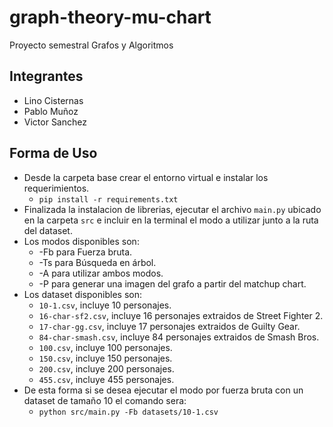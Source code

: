 # graph-theory-mu-chart

  Proyecto semestral Grafos y Algoritmos

## Integrantes

* Lino Cisternas
* Pablo Muñoz
* Victor Sanchez

## Forma de Uso

* Desde la carpeta base crear el entorno virtual e instalar los requerimientos.
  * `pip install -r requirements.txt`
* Finalizada la instalacion de librerias, ejecutar el archivo `main.py` ubicado en la carpeta `src` e incluir en la terminal el modo a utilizar junto a la ruta del dataset.
* Los modos disponibles son:
  * -Fb para Fuerza bruta.
  * -Ts para Búsqueda en árbol.
  * -A para utilizar ambos modos.
  * -P para generar una imagen del grafo a partir del matchup chart.
* Los dataset disponibles son:
  * `10-1.csv`, incluye 10 personajes.
  * `16-char-sf2.csv`, incluye 16 personajes extraidos de Street Fighter 2.
  * `17-char-gg.csv`, incluye 17 personajes extraidos de Guilty Gear.
  * `84-char-smash.csv`, incluye 84 personajes extraidos de Smash Bros.
  * `100.csv`, incluye 100 personajes.
  * `150.csv`, incluye 150 personajes.
  * `200.csv`, incluye 200 personajes.
  * `455.csv`, incluye 455 personajes.
* De esta forma si se desea ejecutar el modo por fuerza bruta con un dataset de tamaño 10 el comando sera:
  * `python src/main.py -Fb datasets/10-1.csv`
